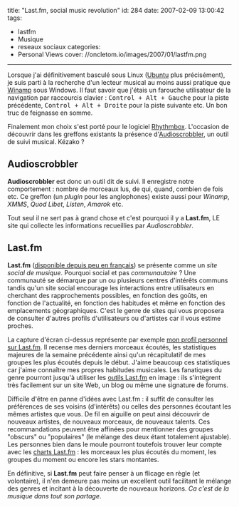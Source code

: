 title: "Last.fm, social music revolution"
id: 284
date: 2007-02-09 13:00:42
tags:
- lastfm
- Musique
- reseaux sociaux
categories:
- Personal Views
cover: //oncletom.io/images/2007/01/lastfm.png
---


Lorsque j'ai définitivement basculé sous Linux ([Ubuntu](http://www.ubuntu-fr.org) plus précisément), je suis parti à la recherche d'un lecteur musical au moins aussi pratique que [Winamp](http://www.winamp.com) sous Windows. Il faut savoir que j'étais un farouche utilisateur de la navigation par raccourcis clavier : <kbd>Control + Alt + Gauche</kbd> pour la piste précédente, <kbd>Control + Alt + Droite</kbd> pour la piste suivante etc. Un bon truc de feignasse en somme.

Finalement mon choix s'est porté pour le logiciel [Rhythmbox](http://www.gnome.org/projects/rhythmbox/). L'occasion de découvrir dans les greffons existants la présence d'[Audioscrobbler](http://www.audioscrobbler.net/), un outil de suivi musical. Kézako ?
<!--more-->

## Audioscrobbler

**Audioscrobbler** est donc un outil dit de suivi. Il enregistre notre comportement : nombre de morceaux lus, de qui, quand, combien de fois etc. Ce greffon (un _plugin_ pour les anglophones) existe aussi pour _Winamp_, _XMMS_, _Quod Libet_, _Listen_, _Amarok_ etc.

Tout seul il ne sert pas à grand chose et c'est pourquoi il y a **Last.fm**, LE site qui collecte les informations recueillies par _Audioscrobbler_.

## Last.fm

**Last.fm** ([disponible depuis peu en français](http://www.clubic.com/actualite-67469-musique-des-nouvelles-de-jamendo-et-de-last-fm.html)) se présente comme un _site social de musique_. Pourquoi social et pas _communautaire_ ?
Une communauté se démarque par un ou plusieurs centres d'intérêts communs tandis qu'un site social encourage les interactions entre utilisateurs en cherchant des rapprochements possibles, en fonction des goûts, en fonction de l'actualité, en fonction des habitudes et même en fonction des emplacements géographiques. C'est le genre de sites qui vous proposera de consulter d'autres profils d'utilisateurs ou d'artistes car il vous estime proches.


La capture d'écran ci-dessus représente par exemple [mon profil personnel sur Last.fm](http://www.lastfm.fr/user/the-jedi/). Il recense mes derniers morceaux écoutés, les statistiques majeures de la semaine précédente ainsi qu'un récapitulatif de mes groupes les plus écoutés depuis le début. J'aime beaucoup ces statistiques car j'aime connaître mes propres habitudes musicales. Les fanatiques du genre pourront jusqu'à utiliser les [outils Last.fm](http://www.lastfm.fr/tools/) en image : ils s'intègrent très facilement sur un site Web, un blog ou même une signature de forums.

Difficile d'être en panne d'idées avec Last.fm : il suffit de consulter les préférences de ses voisins (d'intérêts) ou celles des personnes écoutant les mêmes artistes que vous. De fil en aiguille on peut ainsi découvrir de nouveaux artistes, de nouveaux morceaux, de nouveaux talents. Ces recommandations peuvent être affinées pour mentionner des groupes "obscurs" ou "populaires" (le mélange des deux étant totalement ajustable).
Les personnes bien dans le moule pourront toutefois trouver leur compte avec les [charts Last.fm](http://www.lastfm.fr/charts/) : les morceaux les plus écoutés du moment, les groupes du moment ou encore les stars montantes.

En définitive, si **Last.fm** peut faire penser à un flicage en règle (et volontaire), il n'en demeure pas moins un excellent outil facilitant le mélange des genres et incitant à la découverte de nouveaux horizons. _Ca c'est de la musique dans tout son partage_.
